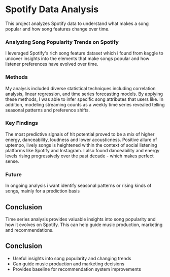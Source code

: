 # Spotify Data Analysis

This project analyzes Spotify data to understand what makes a song popular and how song features change over time.

### Analyzing Song Popularity Trends on Spotify

I leveraged Spotify's rich song feature dataset which i found from kaggle to uncover insights into the elements that make songs popular and how listener preferences have evolved over time.

### Methods
My analysis included diverse statistical techniques including correlation analysis, linear regression, and time series forecasting models. By applying these methods, I was able to infer specific song attributes that users like. In addition, modeling streaming counts as a weekly time series revealed telling seasonal patterns and preference shifts.

### Key Findings
The most predictive signals of hit potential proved to be a mix of higher energy, danceability, loudness and lower acousticness. Positive allure of uptempo, lively songs is heightened within the context of social listening platforms like Spotify and Instagram. I also found danceability and energy levels rising progressively over the past decade - which makes perfect sense.


### Future
In ongoing analysis i want identify seasonal patterns or rising kinds of songs, mainly for a prediction basis


## Conclusion
Time series analysis provides valuable insights into song popularity and how it evolves on Spotify. This can help guide music production, marketing and recommendations.


## Conclusion
- Useful insights into song popularity and changing trends
- Can guide music production and marketing decisions
- Provides baseline for recommendation system improvements


